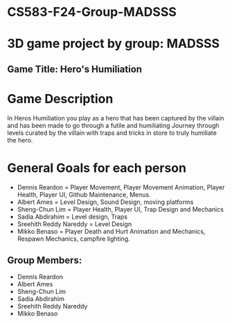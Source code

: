 # CS583-F24-Group-MADSSS
# 3D game project by group: MADSSS

## Game Title: Hero's Humiliation

# Game Description
In Heros Humiliation you play as a hero that has been captured by the villain and has been made to go through a futile and humiliating Journey through levels curated by the villain with traps and tricks in store to truly humiliate the hero.

# General Goals for each person
- Dennis Reardon = Player Movement, Player Movement Animation, Player Health, Player UI, Github Maintenance, Menus.
- Albert Ames = Level Design, Sound Design, moving platforms
- Sheng-Chun Lim = Player Health, Player UI, Trap Design and Mechanics
- Sadia Abdirahim = Level design, Traps
- Sreehith Reddy Nareddy = Level Design
- Mikko Benaso = Player Death and Hurt Animation and Mechanics, Respawn Mechanics, campfire lighting.

## Group Members:
- Dennis Reardon
- Albert Ames
- Sheng-Chun Lim
- Sadia Abdirahim
- Sreehith Reddy Nareddy
- Mikko Benaso


